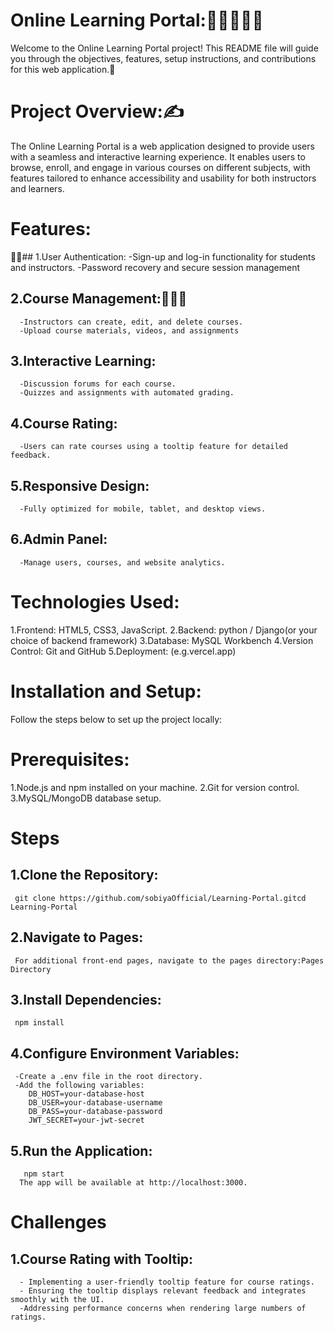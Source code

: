 # Online Learning Portal:👨‍💻👨🏻‍💻
Welcome to the Online Learning Portal project! This README file will guide you through the objectives, features, setup instructions, and contributions for this web application.📝

# Project Overview:✍
The Online Learning Portal is a web application designed to provide users with a seamless and interactive learning experience. It enables users to browse, enroll, and engage in various courses on different subjects, with features tailored to enhance accessibility and usability for both instructors and learners.


# Features:
🔗‍💥## 1.User Authentication:
      -Sign-up and log-in functionality for students and instructors.
      -Password recovery and secure session management
## 2.Course Management:🙋🏻‍♂️
      -Instructors can create, edit, and delete courses.
      -Upload course materials, videos, and assignments
## 3.Interactive Learning:
      -Discussion forums for each course.
      -Quizzes and assignments with automated grading.    
## 4.Course Rating:
      -Users can rate courses using a tooltip feature for detailed feedback.     
## 5.Responsive Design:
      -Fully optimized for mobile, tablet, and desktop views.
## 6.Admin Panel:
      -Manage users, courses, and website analytics.  
      
      

# Technologies Used:
1.Frontend: HTML5, CSS3, JavaScript.
2.Backend: python / Django(or your choice of backend framework)
3.Database: MySQL Workbench
4.Version Control: Git and GitHub
5.Deployment: (e.g.vercel.app)



# Installation and Setup:
Follow the steps below to set up the project locally:

# Prerequisites:
1.Node.js and npm installed on your machine.
2.Git for version control.
3.MySQL/MongoDB database setup.


# Steps
## 1.Clone the Repository:
     git clone https://github.com/sobiyaOfficial/Learning-Portal.gitcd Learning-Portal
## 2.Navigate to Pages:
     For additional front-end pages, navigate to the pages directory:Pages Directory 
## 3.Install Dependencies:
     npm install
## 4.Configure Environment Variables:
     -Create a .env file in the root directory.
     -Add the following variables:
        DB_HOST=your-database-host
        DB_USER=your-database-username
        DB_PASS=your-database-password
        JWT_SECRET=your-jwt-secret
## 5.Run the Application:
       npm start
      The app will be available at http://localhost:3000.

# Challenges
## 1.Course Rating with Tooltip:
      - Implementing a user-friendly tooltip feature for course ratings.
      - Ensuring the tooltip displays relevant feedback and integrates smoothly with the UI.
      -Addressing performance concerns when rendering large numbers of ratings.      


      
